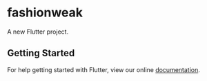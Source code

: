 # fashionweak

A new Flutter project.

## Getting Started

For help getting started with Flutter, view our online
[documentation](https://flutter.io/).
